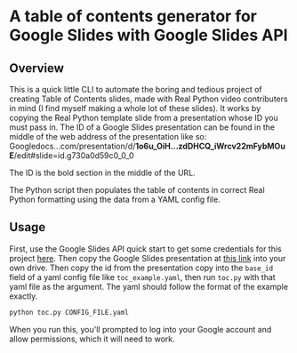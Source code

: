 # A table of contents generator for Google Slides with Google Slides API

## Overview

This is a quick little CLI to automate the boring and tedious
project of creating Table of Contents slides, made with Real Python video contributers in mind (I find myself making a whole lot of these slides). It works by copying the Real Python template slide from a presentation whose ID you must pass in. 
The ID of a Google Slides presentation can be found in the middle of the web address of the presentation like so:
Googledocs...com/presentation/d/**1o6u_OiH...zdDHCQ_iWrcv22mFybMOuE**/edit#slide=id.g730a0d59c0_0_0

The ID is the bold section in the middle of the URL.

The Python script then populates the table of contents in correct Real Python formatting using the data from a YAML config file.

## Usage

First, use the Google Slides API quick start to get some credentials for this project [here](https://developers.google.com/slides/quickstart/python). Then copy the Google Slides presentation at [this link](https://docs.google.com/presentation/d/1kDXfk_NV_dPJXezYFngJqCOs63T2RqR_8xtwpNF5Xag/edit?usp=sharing) into your own drive. Then copy the id from the presentation copy into the `base_id` field of a yaml config file like `toc_example.yaml`, then run `toc.py` with that yaml file as the argument. The yaml should follow the format of the example exactly.

```bash
python toc.py CONFIG_FILE.yaml
```
When you run this, you'll prompted to log into your Google account and allow permissions, which it will need to work.

